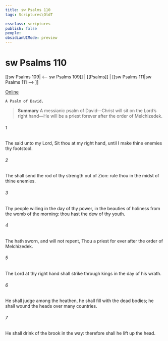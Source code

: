```yaml
---
title: sw Psalms 110
tags: Scriptures\OldT

cssclass: scriptures
publish: false
people:
obsidianUIMode: preview
---
```


# sw Psalms 110
[[sw Psalms 109| <-- sw Psalms 109]] | [[Psalms]] | [[sw Psalms 111|sw Psalms 111 --> ]]

[Online](https://churchofjesuschrist.org/study/scriptures/ot/ps/110?lang=eng)

```
A Psalm of David.
```

> __Summary__
A messianic psalm of David—Christ will sit on the Lord’s right hand—He will be a priest forever after the order of Melchizedek.

###### 1 
The  said unto my Lord, Sit thou at my right hand, until I make thine enemies thy footstool.

###### 2 
The  shall send the rod of thy strength out of Zion: rule thou in the midst of thine enemies.

###### 3 
Thy people  willing in the day of thy power, in the beauties of holiness from the womb of the morning: thou hast the dew of thy youth.

###### 4 
The  hath sworn, and will not repent, Thou  a priest for ever after the order of Melchizedek.

###### 5 
The Lord at thy right hand shall strike through kings in the day of his wrath.

###### 6 
He shall judge among the heathen, he shall fill  with the dead bodies; he shall wound the heads over many countries.

###### 7 
He shall drink of the brook in the way: therefore shall he lift up the head.

